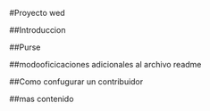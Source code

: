 #Proyecto wed

##Introduccion

##Purse

##modooficicaciones adicionales al archivo readme

##Como confugurar un contribuidor

##mas contenido